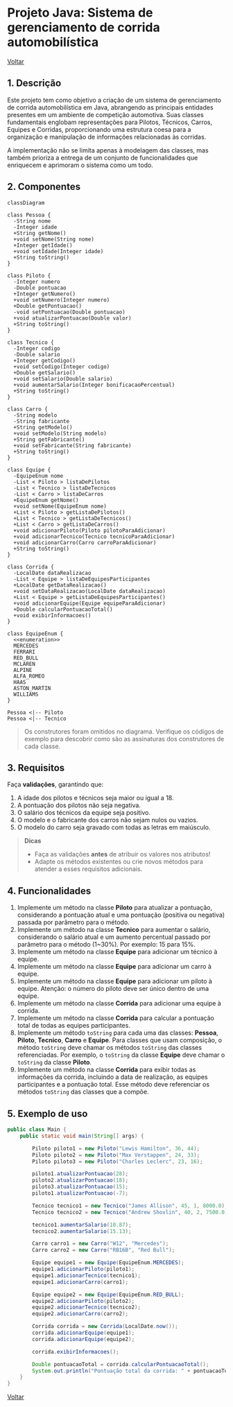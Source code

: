 # Projeto Java: Sistema de gerenciamento de corrida automobilística

[Voltar](../../README.md)

## 1. Descrição

Este projeto tem como objetivo a criação de um sistema de gerenciamento de corrida automobilística em Java, abrangendo as principais entidades presentes em um ambiente de competição automotiva. Suas classes fundamentais englobam representações para Pilotos, Técnicos, Carros, Equipes e Corridas, proporcionando uma estrutura coesa para a organização e manipulação de informações relacionadas às corridas.

A implementação não se limita apenas à modelagem das classes, mas também prioriza a entrega de um conjunto de funcionalidades que enriquecem e aprimoram o sistema como um todo.

## 2. Componentes

```mermaid
classDiagram

class Pessoa {
  -String nome
  -Integer idade
  +String getNome()
  +void setNome(String nome)
  +Integer getIdade()
  +void setIdade(Integer idade)
  +String toString()
}

class Piloto {
  -Integer numero
  -Double pontuacao
  +Integer getNumero()
  +void setNumero(Integer numero)
  +Double getPontuacao()
  -void setPontuacao(Double pontuacao)
  +void atualizarPontuacao(Double valor)
  +String toString()
}

class Tecnico {
  -Integer codigo
  -Double salario
  +Integer getCodigo()
  +void setCodigo(Integer codigo)
  +Double getSalario()
  +void setSalario(Double salario)
  +void aumentarSalario(Integer bonificacaoPercentual)
  +String toString()
}

class Carro {
  -String modelo
  -String fabricante
  +String getModelo()
  +void setModelo(String modelo)
  +String getFabricante()
  +void setFabricante(String fabricante)
  +String toString()
}

class Equipe {
  -EquipeEnum nome
  -List < Piloto > listaDePilotos
  -List < Tecnico > listaDeTecnicos
  -List < Carro > listaDeCarros
  +EquipeEnum getNome()
  +void setNome(EquipeEnum nome)
  +List < Piloto > getListaDePilotos()
  +List < Tecnico > getListaDeTecnicos()
  +List < Carro > getListaDeCarros()
  +void adicionarPiloto(Piloto pilotoParaAdicionar)
  +void adicionarTecnico(Tecnico tecnicoParaAdicionar)
  +void adicionarCarro(Carro carroParaAdicionar)
  +String toString()
}

class Corrida {
  -LocalDate dataRealizacao
  -List < Equipe > listaDeEquipesParticipantes
  +LocalDate getDataRealizacao()
  +void setDataRealizacao(LocalDate dataRealizacao)
  +List < Equipe > getListaDeEquipesParticipantes()
  +void adicionarEquipe(Equipe equipeParaAdicionar)
  +Double calcularPontuacaoTotal()
  +void exibirInformacoes()
}

class EquipeEnum {
  <<enumeration>>
  MERCEDES
  FERRARI
  RED_BULL
  MCLAREN
  ALPINE
  ALFA_ROMEO
  HAAS
  ASTON_MARTIN
  WILLIAMS
}

Pessoa <|-- Piloto
Pessoa <|-- Tecnico
```

> Os construtores foram omitidos no diagrama. Verifique os códigos de exemplo para descobrir como são as assinaturas dos construtores de cada classe.

## 3. Requisitos

Faça **validações**, garantindo que:

1. A idade dos pilotos e técnicos seja maior ou igual a 18.
1. A pontuação dos pilotos não seja negativa.
1. O salário dos técnicos da equipe seja positivo.
1. O modelo e o fabricante dos carros não sejam nulos ou vazios.
1. O modelo do carro seja gravado com todas as letras em maiúsculo.

> **Dicas**
>
> - Faça as validações **antes** de atribuir os valores nos atributos!
> - Adapte os métodos existentes ou crie novos métodos para atender a esses requisitos adicionais.

## 4. Funcionalidades

1. Implemente um método na classe **Piloto** para atualizar a pontuação, considerando a pontuação atual e uma pontuação (positiva ou negativa) passada por parâmetro para o método.
1. Implemente um método na classe **Tecnico** para aumentar o salário, considerando o salário atual e um aumento percentual passado por parâmetro para o método (1~30%). Por exemplo: 15 para 15%.
1. Implemente um método na classe **Equipe** para adicionar um técnico à equipe.
1. Implemente um método na classe **Equipe** para adicionar um carro à equipe.
1. Implemente um método na classe **Equipe** para adicionar um piloto à equipe. Atenção: o número do piloto deve ser único dentro de uma equipe.
1. Implemente um método na classe **Corrida** para adicionar uma equipe à corrida.
1. Implemente um método na classe **Corrida** para calcular a pontuação total de todas as equipes participantes.
1. Implemente um método `toString` para cada uma das classes: **Pessoa**, **Piloto**, **Tecnico**, **Carro** e **Equipe**. Para classes que usam composição, o método `toString` deve chamar os métodos `toString` das classes referenciadas. Por exemplo, o `toString` da classe **Equipe** deve chamar o `toString` da classe **Piloto**.
1. Implemente um método na classe **Corrida** para exibir todas as informações da corrida, incluindo a data de realização, as equipes participantes e a pontuação total. Esse método deve referenciar os métodos `toString` das classes que a compõe.

## 5. Exemplo de uso

```java
public class Main {
    public static void main(String[] args) {

        Piloto piloto1 = new Piloto("Lewis Hamilton", 36, 44);
        Piloto piloto2 = new Piloto("Max Verstappen", 24, 33);
        Piloto piloto3 = new Piloto("Charles Leclerc", 23, 16);

        piloto1.atualizarPontuacao(28);
        piloto2.atualizarPontuacao(18);
        piloto3.atualizarPontuacao(15);
        piloto1.atualizarPontuacao(-7);

        Tecnico tecnico1 = new Tecnico("James Allison", 45, 1, 8000.0);
        Tecnico tecnico2 = new Tecnico("Andrew Shovlin", 40, 2, 7500.0);

        tecnico1.aumentarSalario(10.87);
        tecnico2.aumentarSalario(15.13);

        Carro carro1 = new Carro("W12", "Mercedes");
        Carro carro2 = new Carro("RB16B", "Red Bull");

        Equipe equipe1 = new Equipe(EquipeEnum.MERCEDES);
        equipe1.adicionarPiloto(piloto1);
        equipe1.adicionarTecnico(tecnico1);
        equipe1.adicionarCarro(carro1);

        Equipe equipe2 = new Equipe(EquipeEnum.RED_BULL);
        equipe2.adicionarPiloto(piloto2);
        equipe2.adicionarTecnico(tecnico2);
        equipe2.adicionarCarro(carro2);

        Corrida corrida = new Corrida(LocalDate.now());
        corrida.adicionarEquipe(equipe1);
        corrida.adicionarEquipe(equipe2);

        corrida.exibirInformacoes();

        Double pontuacaoTotal = corrida.calcularPontuacaoTotal();
        System.out.println("Pontuação total da corrida: " + pontuacaoTotal);
    }
}
```

[Voltar](../../README.md)
